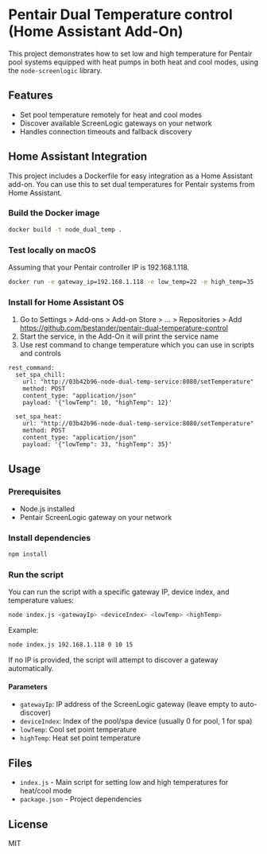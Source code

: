 # Pentair Dual Temperature control (Home Assistant Add-On)

This project demonstrates how to set low and high temperature for Pentair pool systems equipped with heat pumps in both heat and cool modes, using the `node-screenlogic` library.

## Features
- Set pool temperature remotely for heat and cool modes
- Discover available ScreenLogic gateways on your network
- Handles connection timeouts and fallback discovery


## Home Assistant Integration

This project includes a Dockerfile for easy integration as a Home Assistant add-on. You can use this to set dual temperatures for Pentair systems from Home Assistant.

### Build the Docker image
```bash
docker build -t node_dual_temp .
```

### Test locally on macOS

Assuming that your Pentair controller IP is 192.168.1.118.

```bash
docker run -e gateway_ip=192.168.1.118 -e low_temp=22 -e high_temp=35 -e device_index=0 node_dual_temp
```


### Install for Home Assistant OS
1. Go to Settings > Add-ons > Add-on Store > ... > Repositories > Add https://github.com/bestander/pentair-dual-temperature-control
2. Start the service, in the Add-On it will print the service name
3. Use rest command to change temperature which you can use in scripts and controls

```
rest_command:
  set_spa_chill:
    url: "http://03b42b96-node-dual-temp-service:8080/setTemperature"
    method: POST
    content_type: "application/json"
    payload: '{"lowTemp": 10, "highTemp": 12}'

  set_spa_heat:
    url: "http://03b42b96-node-dual-temp-service:8080/setTemperature"
    method: POST
    content_type: "application/json"
    payload: '{"lowTemp": 33, "highTemp": 35}'

```

## Usage

### Prerequisites
- Node.js installed
- Pentair ScreenLogic gateway on your network

### Install dependencies
```bash
npm install
```


### Run the script
You can run the script with a specific gateway IP, device index, and temperature values:
```bash
node index.js <gatewayIp> <deviceIndex> <lowTemp> <highTemp>
```
Example:
```bash
node index.js 192.168.1.118 0 10 15
```
If no IP is provided, the script will attempt to discover a gateway automatically.

#### Parameters
- `gatewayIp`: IP address of the ScreenLogic gateway (leave empty to auto-discover)
- `deviceIndex`: Index of the pool/spa device (usually 0 for pool, 1 for spa)
- `lowTemp`: Cool set point temperature
- `highTemp`: Heat set point temperature

## Files
- `index.js` - Main script for setting low and high temperatures for heat/cool mode
- `package.json` - Project dependencies

## License
MIT

